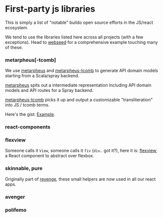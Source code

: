 # First-party js libraries

This is simply a list of "notable" buildo open source efforts in the JS/react ecosystem.

We tend to use the libraries listed here across all projects (with a few exceptions). Head to [webseed](https://github.com/buildo/webseed) for a comprehensive example touching many of these.

### metarpheus[-tcomb]
We use [metarpheus](https://github.com/buildo/metarpheus) and [metarpheus-tcomb](https://github.com/buildo/metarpheus-tcomb) to generate API domain models starting from a Scala/spray backend.

[metarpheus](https://github.com/buildo/metarpheus) spits out a intermediate representation including API domain models and API routes for a Spray backend.

[metarpheus-tcomb](https://github.com/buildo/metarpheus-tcomb) picks it up and output a customizable "transliteration" into JS / tcomb terms.

Here's the gist: [Example](https://github.com/buildo/metarpheus-tcomb/blob/master/README.md#example).

### react-components

### flexview

Someone calls it `View`, someone calls it `fiv` (`div`.. got it?), here it is: [flexview](https://github.com/buildo/react-flexview), a React component to abstract over flexbox.

### skinnable, pure
Originally part of [revenge](https://github.com/buildo/revenge), these small helpers are now used in all our react apps.

### avenger

### polifemo
